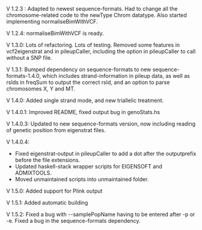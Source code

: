 V 1.2.3 : Adapted to newest sequence-formats. Had to change all the chromosome-related code to the newType Chrom datatype. Also started implementing normaliseBimWithVCF.

V 1.2.4: normaliseBimWithVCF is ready.

V 1.3.0: Lots of refactoring. Lots of testing. Removed some features in vcf2eigenstrat and in pileupCaller, including
         the option in pileupCaller to call without a SNP file.

V 1.3.1: Bumped dependency on sequence-formats to new sequence-formats-1.4.0, which includes strand-information in pileup data, as well as 
         rsIds in freqSum to output the correct rsId, and an option to parse chromosomes X, Y and MT.

V 1.4.0: Added single strand mode, and new triallelic treatment.

V 1.4.0.1: Improved README, fixed output bug in genoStats.hs

V 1.4.0.3: Updated to new sequence-formats version, now including reading of genetic position from eigenstrat files.

V 1.4.0.4:
* Fixed eigenstrat-output in pileupCaller to add a dot after the outputprefix before the file extensions.
* Updated haskell-stack wrapper scripts for EIGENSOFT and ADMIXTOOLS.
* Moved unmaintained scripts into unmaintained folder.

V 1.5.0: Added support for Plink output

V 1.5.1: Added automatic building

V 1.5.2: Fixed a bug with --samplePopName having to be entered after -p or -e. Fixed a bug in the sequence-formats dependency.